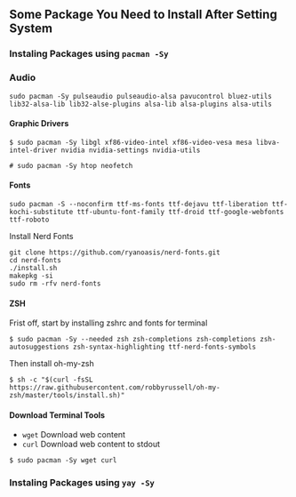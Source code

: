 ## Some Package You Need to Install After Setting System

### Instaling Packages using `pacman -Sy`

### Audio

```
sudo pacman -Sy pulseaudio pulseaudio-alsa pavucontrol bluez-utils lib32-alsa-lib lib32-alse-plugins alsa-lib alsa-plugins alsa-utils
```

#### Graphic Drivers

```
$ sudo pacman -Sy libgl xf86-video-intel xf86-video-vesa mesa libva-intel-driver nvidia nvidia-settings nvidia-utils
```

```
# sudo pacman -Sy htop neofetch
```

#### Fonts

```
sudo pacman -S --noconfirm ttf-ms-fonts ttf-dejavu ttf-liberation ttf-kochi-substitute ttf-ubuntu-font-family ttf-droid ttf-google-webfonts ttf-roboto
```

Install Nerd Fonts 

```
git clone https://github.com/ryanoasis/nerd-fonts.git
cd nerd-fonts
./install.sh
makepkg -si
sudo rm -rfv nerd-fonts
```

#### ZSH

Frist off, start by installing zshrc and fonts for terminal

```
$ sudo pacman -Sy --needed zsh zsh-completions zsh-completions zsh-autosuggestions zsh-syntax-highlighting ttf-nerd-fonts-symbols
```
Then install oh-my-zsh

```
$ sh -c "$(curl -fsSL https://raw.githubusercontent.com/robbyrussell/oh-my-zsh/master/tools/install.sh)"
```


#### Download Terminal Tools

- `wget` Download web content
- `curl` Download web content to stdout

``` 
$ sudo pacman -Sy wget curl
```

### Instaling Packages using `yay -Sy`
